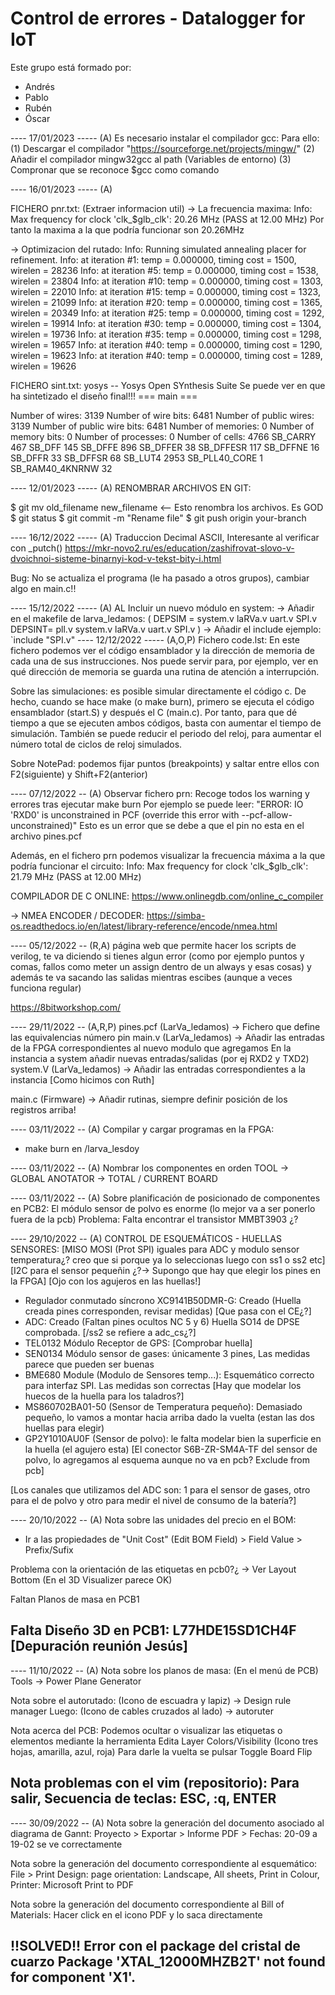 # Control de errores - Datalogger for IoT
 
Este grupo está formado por: 
  - Andrés
  - Pablo
  - Rubén
  - Óscar

---- 17/01/2023 ----- (A)
Es necesario instalar el compilador gcc:
Para ello:
(1) Descargar el compilador "https://sourceforge.net/projects/mingw/" 
(2) Añadir el compilador mingw32gcc al path (Variables de entorno)
(3) Compronar que se reconoce $gcc como comando

---- 16/01/2023 ----- (A)

FICHERO pnr.txt: (Extraer informacion util)
-> La frecuencia maxima: 
Info: Max frequency for clock 'clk_$glb_clk': 20.26 MHz (PASS at 12.00 MHz)
Por tanto la maxima a la que podría funcionar son 20.26MHz

-> Optimizacion del rutado:
Info: Running simulated annealing placer for refinement.
Info:   at iteration #1: temp = 0.000000, timing cost = 1500, wirelen = 28236
Info:   at iteration #5: temp = 0.000000, timing cost = 1538, wirelen = 23804
Info:   at iteration #10: temp = 0.000000, timing cost = 1303, wirelen = 22010
Info:   at iteration #15: temp = 0.000000, timing cost = 1323, wirelen = 21099
Info:   at iteration #20: temp = 0.000000, timing cost = 1365, wirelen = 20349
Info:   at iteration #25: temp = 0.000000, timing cost = 1292, wirelen = 19914
Info:   at iteration #30: temp = 0.000000, timing cost = 1304, wirelen = 19736
Info:   at iteration #35: temp = 0.000000, timing cost = 1298, wirelen = 19657
Info:   at iteration #40: temp = 0.000000, timing cost = 1290, wirelen = 19623
Info:   at iteration #40: temp = 0.000000, timing cost = 1289, wirelen = 19626

FICHERO sint.txt: 
yosys -- Yosys Open SYnthesis Suite
Se puede ver en que ha sintetizado el diseño final!!!
=== main ===

   Number of wires:               3139
   Number of wire bits:           6481
   Number of public wires:        3139
   Number of public wire bits:    6481
   Number of memories:               0
   Number of memory bits:            0
   Number of processes:              0
   Number of cells:               4766
     SB_CARRY                      467
     SB_DFF                        145
     SB_DFFE                       896
     SB_DFFER                       38
     SB_DFFESR                     117
     SB_DFFNE                       16
     SB_DFFR                        33
     SB_DFFSR                       68
     SB_LUT4                      2953
     SB_PLL40_CORE                   1
     SB_RAM40_4KNRNW                32
  
---- 12/01/2023 ----- (A)
RENOMBRAR ARCHIVOS EN GIT:

$ git mv old_filename new_filename <-- Esto renombra los archivos. Es GOD
$ git status
$ git commit -m "Rename file"
$ git push origin your-branch

---- 16/12/2022 ----- (A)
Traduccion Decimal ASCII, Interesante al verificar con _putch()
https://mkr-novo2.ru/es/education/zashifrovat-slovo-v-dvoichnoi-sisteme-binarnyi-kod-v-tekst-bity-i.html

Bug: No se actualiza el programa (le ha pasado a otros grupos), cambiar algo en main.c!!

---- 15/12/2022 ----- (A)
AL Incluir un nuevo módulo en system:
 -> Añadir en el makefile de larva_ledamos: ( DEPSIM = system.v laRVa.v uart.v SPI.v DEPSINT= pll.v system.v laRVa.v uart.v SPI.v )
 -> Añadir el include ejemplo: `include "SPI.v"
---- 12/12/2022 ----- (A,O,P)
Fichero code.lst:
En este fichero podemos ver el código ensamblador y la dirección de memoria de cada una de sus instrucciones.
Nos puede servir para, por ejemplo, ver en qué dirección de memoria se guarda una rutina de atención a interrupción.

Sobre las simulaciones: es posible simular directamente el código c. De hecho, cuando se hace make (o make burn), primero se ejecuta el código ensamblador (start.S) y después el C (main.c). Por tanto, para que dé tiempo a que se ejecuten ambos códigos, basta con aumentar el tiempo de simulación. También se puede reducir el periodo del reloj, para aumentar el número total de ciclos de reloj simulados.

Sobre NotePad: podemos fijar puntos (breakpoints) y saltar entre ellos con F2(siguiente) y Shift+F2(anterior)

---- 07/12/2022 -- (A)
Observar fichero prn: Recoge todos los warning y errores tras ejecutar make burn
Por ejemplo se puede leer:
"ERROR: IO 'RXD0' is unconstrained in PCF (override this error with --pcf-allow-unconstrained)"
Esto es un error que se debe a que el pin no esta en el archivo pines.pcf

Además, en el fichero prn podemos visualizar la frecuencia máxima a la que podría funcionar el circuito:
Info: Max frequency for clock 'clk_$glb_clk': 21.79 MHz (PASS at 12.00 MHz)

COMPILADOR DE C ONLINE:
https://www.onlinegdb.com/online_c_compiler

-> NMEA ENCODER / DECODER:
https://simba-os.readthedocs.io/en/latest/library-reference/encode/nmea.html


---- 05/12/2022 -- (R,A) 
página web que permite hacer los scripts de verilog, te va diciendo si tienes algun error 
(como por ejemplo puntos y comas, fallos como meter un assign dentro de un always y esas cosas)
y además te va sacando las salidas mientras escibes (aunque a veces funciona regular)

https://8bitworkshop.com/

---- 29/11/2022 -- (A,R,P) 
pines.pcf (LarVa_ledamos) -> Fichero que define las equivalencias número pin
main.v (LarVa_ledamos) -> Añadir las entradas de la FPGA correspondientes al nuevo modulo que agregamos
En la instancia a system añadir nuevas entradas/salidas (por ej RXD2 y TXD2)
system.V (LarVa_ledamos) -> Añadir las entradas correspondientes a la instancia [Como hicimos con Ruth]

main.c (Firmware) -> Añadir rutinas, siempre definir posición de los registros arriba!


---- 03/11/2022 -- (A) 
Compilar y cargar programas en la FPGA:
- make burn en /larva_lesdoy

---- 03/11/2022 -- (A) 
Nombrar los componentes en orden
TOOL -> GLOBAL ANOTATOR -> TOTAL / CURRENT BOARD

---- 03/11/2022 -- (A) 
Sobre planificación de posicionado de componentes en PCB2:
El módulo sensor de polvo es enorme (lo mejor va a ser ponerlo fuera de la pcb)
Problema: Falta encontrar el transistor MMBT3903 ¿?

---- 29/10/2022 -- (A) 
CONTROL DE ESQUEMÁTICOS - HUELLAS SENSORES:
[MISO MOSI (Prot SPI) iguales para ADC y modulo sensor temperatura¿? creo que si porque ya lo seleccionas luego con ss1 o ss2 etc]
[I2C para el sensor pequeñin ¿?-> Supongo que hay que elegir los pines en la FPGA]
[Ojo con los agujeros en las huellas!]
- Regulador conmutado síncrono XC9141B50DMR-G: Creado (Huella creada pines corresponden, revisar medidas) [Que pasa con el CE¿?]
- ADC: Creado (Faltan pines ocultos NC 5 y 6) Huella SO14 de DPSE comprobada. [/ss2 se refiere a adc_cs¿?]
- TEL0132 Módulo Receptor de GPS: [Comprobar huella]
- SEN0134 Módulo sensor de gases: únicamente 3 pines, Las medidas parece que pueden ser buenas
- BME680 Module (Modulo de Sensores temp...): Esquemático correcto para interfaz SPI. Las medidas son correctas [Hay que modelar los huecos de la huella para los taladros?]
- MS860702BA01-50 (Sensor de Temperatura pequeño): Demasiado pequeño, lo vamos a montar hacia arriba dado la vuelta (estan las dos huellas para elegir)
- GP2Y1010AU0F (Sensor de polvo): le falta modelar bien la superficie en la huella (el agujero esta) [El conector S6B-ZR-SM4A-TF del sensor de polvo, lo agregamos al esquema aunque no va en pcb? Exclude from pcb]

[Los canales que utilizamos del ADC son: 1 para el sensor de gases, otro para el de polvo y otro para medir el nivel de consumo de la batería?]




---- 20/10/2022 -- (A)
Nota sobre las unidades del precio en el BOM:
- Ir a las propiedades de "Unit Cost" (Edit BOM Field) > Field Value > Prefix/Sufix

Problema con la orientación de las etiquetas en pcb0?¿ -> Ver Layout Bottom (En el 3D Visualizer parece OK)

Faltan Planos de masa en PCB1

Falta Diseño 3D en PCB1: L77HDE15SD1CH4F [Depuración reunión Jesús]
-------

---- 11/10/2022 -- (A)
Nota sobre los planos de masa:
(En el menú de PCB) Tools -> Power Plane Generator

Nota sobre el autorutado:
(Icono de escuadra y lapiz) -> Design rule manager
Luego: (Icono de cables cruzados al lado) -> autoruter

Nota acerca del PCB:
Podemos ocultar o visualizar las etiquetas o elementos mediante la herramienta Edita Layer Colors/Visibility (Icono tres hojas, amarilla, azul, roja)
Para darle la vuelta se pulsar Toggle Board Flip

Nota problemas con el vim (repositorio):
Para salir, Secuencia de teclas: ESC, :q, ENTER
-------

---- 30/09/2022 -- (A)
Nota sobre la generación del documento asociado al diagrama de Gannt:
Proyecto > Exportar > Informe PDF > Fechas: 20-09 a 19-02 se ve correctamente

Nota sobre la generación del documento correspondiente al esquemático:
File > Print Design: page orientation: Landscape, All sheets, Print in Colour, Printer: Microsoft Print to PDF 

Nota sobre la generación del documento correspondiente al Bill of Materials:
Hacer click en el icono PDF y lo saca directamente

!!SOLVED!!
Error con el package del cristal de cuarzo
Package 'XTAL_12000MHZB2T' not found for component 'X1'.
-------